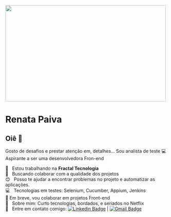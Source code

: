 <img width="500px" height= "300px" src="https://thumbs.dreamstime.com/b/garota-programadora-no-trabalho-com-um-laptop-conceito-de-tecnologias-da-informa%C3%A7%C3%A3o-uma-linha-arte-%C3%BAnica-cont%C3%ADnua-minimalista-164306681.jpg">


# Renata Paiva

## Oiê 👋
Gosto de desafios e prestar atenção em, detalhes...
Sou analista de teste :computer: Aspirante a ser uma desenvolvedora Fron-end

 :rocket:  &nbsp; Estou trabalhando na **Fractal Tecnologia**
 <br/> :purple_heart: &nbsp; Buscando colaborar com a qualidade dos projetos
 <br/> :blush: &nbsp; Posso te ajudar a encontrar problemas no projeto e automatizar as aplicações. 
 <br/> :computer: &nbsp; Tecnologias em testes: Selenium, Cucumber, Appium, Jenkins
  <br/> :speak_no_evil:&nbsp;Em breve, vou colaborar em projetos Front-end
 <br/> 💬  &nbsp; Sobre mim: Curto tecnologias, bordados, e seriados no Netflix
 <br/> :email: &nbsp; Entre em contato comigo: [![Linkedin Badge](https://img.shields.io/badge/-RenataPaiva-blue?style=flat-square&logo=Linkedin&logoColor=white&link=https://www.linkedin.com/in/renata-paiva-ctfl-3b882a23/)](https://www.linkedin.com/in/renata-paiva-ctfl-3b882a23/) 
| 
[![Gmail Badge](https://img.shields.io/badge/-renathageremias@gmail.com-c14438?style=flat-square&logo=Gmail&logoColor=white&link=mailto:renathageremias@gmail.com)](mailto:renathageremias@gmail.com)


